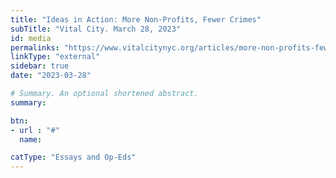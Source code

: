 ```yaml
---
title: "Ideas in Action: More Non-Profits, Fewer Crimes"
subTitle: "Vital City. March 28, 2023"
id: media
permalinks: "https://www.vitalcitynyc.org/articles/more-non-profits-fewer-crimes"
linkType: "external"
sidebar: true
date: "2023-03-28"

# Summary. An optional shortened abstract.
summary: 

btn:
- url : "#"
  name: 

catType: "Essays and Op-Eds"
---
```


